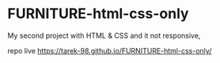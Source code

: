 # FURNITURE-html-css-only
My second project with HTML &amp; CSS and it not responsive,

repo live https://tarek-98.github.io/FURNITURE-html-css-only/

